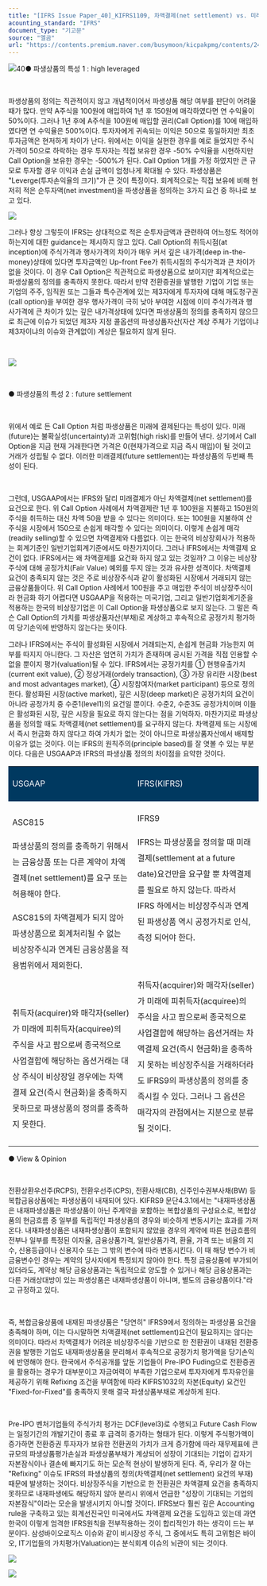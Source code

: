 ```yaml
---
title: "[IFRS Issue Paper_40]_KIFRS1109, 차액결제(net settlement) vs. 미래결제(future settlement)"
acounting_standard: "IFRS"
document_type: "기고문"
source: "엘곰"
url: "https://contents.premium.naver.com/busymoon/kicpakpmg/contents/240302220748087nm"
---
```

![](https://n2.news.naver.com/l.gif?type=content)40● 파생상품의 특성 1 : high leveraged

​

파생상품의 정의는 직관적이지 않고 개념적이어서 파생상품 해당 여부를 판단이 어려울 때가 많다. 만약 A주식을 100원에 매입하여 1년 후 150원에 매각하였다면 연 수익율이 50%이다. 그러나 1년 후에 A주식을 100원에 매입할 권리(Call Option)를 10에 매입하였다면 연 수익율은 500%이다. 투자자에게 귀속되는 이익은 50으로 동일하지만 최초 투자금액은 현저하게 차이가 난다. 위에서는 이익을 실현한 경우를 예로 들었지만 주식가격이 50으로 하락하는 경우 투자자는 직접 보유한 경우 -50% 수익율을 시현하지만 Call Option을 보유한 경우는 -500%가 된다. Call Option 1개를 가정 하였지만 큰 규모로 투자할 경우 이익과 손실 금액이 엄청나게 확대될 수 있다. 파생상품은 "Leverge(투자손익율의 크기)"가 큰 것이 특징이다. 회계적으로는 직접 보유에 비해 현저히 적은 순투자액(net investment)을 파생상품을 정의하는 3가지 요건 중 하나로 보고 있다.

![](https://dthumb-phinf.pstatic.net/dthumb?src=%22https://postfiles.pstatic.net/MjAyNDAxMjdfMTky/MDAxNzA2MzIzMzYzNTk3.zBpHPVKoy-OVNa-d4-_IE1aIcWA73A8rDS3zIGxuzhIg.drI9PM_8X4zDRiXtshcCDqjtMPyBMTvPWlTSMMYFxk8g.PNG.busymoon/image.png?type=w773%22&service=scs&type=w800)

그러나 항상 그렇듯이 IFRS는 상대적으로 적은 순투자금액과 관련하여 어느정도 적어야 하는지에 대한 guidance는 제시하지 않고 있다. Call Option의 취득시점(at inception)에 주식가격과 행사가격의 차이가 매우 커서 깊은 내가격(deep in-the-money)상태에 있다면 투자금액인 Up-front Fee가 취득시점의 주식가격과 큰 차이가 없을 것이다. 이 경우 Call Option은 직관적으로 파생상품으로 보이지만 회계적으로는 파생상품의 정의를 충족하지 못한다. 따라서 만약 전환증권을 발행한 기업이 기업 또는 기업의 주주, 임직원 또는 그들과 특수관계에 있는 제3자에게 투자자에 대해 매도청구권(call option)을 부여한 경우 행사가격이 극히 낮아 부여한 시점에 이미 주식가격과 행사가격에 큰 차이가 있는 깊은 내가격상태에 있다면 파생상품의 정의를 충족하지 않으므로 최근에 이슈가 되었던 제3자 지정 콜옵션의 파생상품자산(자산 계상 주체가 기업이냐 제3자이냐의 이슈와 관계없이) 계상은 필요하지 않게 된다.

​

![](https://dthumb-phinf.pstatic.net/dthumb?src=%22https://postfiles.pstatic.net/MjAyNDAxMjdfNCAg/MDAxNzA2MzQyOTU1NjIx.wpcqKPmCun6RRxxVY-keFe4zThEPsAhLqWO8QcqX5uYg.6gXlePIlZhcv8BLf6BuHbp9Tzkc7JC5fSnUkGuKei-sg.PNG.busymoon/image.png?type=w773%22&service=scs&type=w800)

​

● 파생상품의 특성 2 : future settlement​

​

위에서 예로 든 Call Option 처럼 파생상품은 미래에 결제된다는 특성이 있다. 미래(future)는 불확실성(uncertainty)과 고위험(high risk)를 만들어 낸다. 상기에서 Call Option을 지금 현재 거래한다면 가격은 0(현재가격으로 지금 즉시 매입)이 될 것이고 거래가 성립될 수 없다. 이러한 미래결제(future settlement)는 파생상품의 두번째 특성이 된다.

​

그런데, USGAAP에서는 IFRS와 달리 미래결제가 아닌 차액결제(net settlement)를 요건으로 한다. 위 Call Option 사례에서 차액결제란 1년 후 100원을 지불하고 150원의 주식을 취득하는 대신 차액 50을 받을 수 있다는 의미이다. 또는 100원을 지불하여 산 주식을 시장에서 150으로 손쉽게 매각할 수 있다는 의미이다. 이렇게 손쉽게 매각(readily selling)할 수 있으면 차액결제와 다름없다. 이는 한국의 비상장회사가 적용하는 회계기준인 일반기업회계기준에서도 마찬가지이다. 그러나 IFRS에서는 차액결제 요건이 없다. IFRS에서는 왜 차액결제를 요건화 하지 않고 있는 것일까? 그 이유는 비상장주식에 대해 공정가치(Fair Value) 예외를 두지 않는 것과 유사한 성격이다. 차액결제 요건이 충족되지 않는 것은 주로 비상장주식과 같이 활성화된 시장에서 거래되지 않는 금융상품들이다. 위 Call Option 사례에서 100원을 주고 매입한 주식이 비상장주식이라 현금화 하기 어렵다면 USGAAP을 적용하는 미국기업, 그리고 일반기업회계기준을 적용하는 한국의 비상장기업은 이 Call Option을 파생상품으로 보지 않는다. 그 말은 즉슨 Call Option의 가치를 파생상품자산(부채)로 계상하고 후속적으로 공정가치 평가하여 당기손익에 반영하지 않는다는 뜻이다.

그러나 IFRS에서는 주식이 활성화된 시장에서 거래되는지, 손쉽게 현금화 가능한지 여부를 따지지 아니한다. 그 자산은 엄연히 가치가 존재하며 공시된 가격을 직접 인용할 수 없을 뿐이지 평가(valuation)될 수 있다. IFRS에서는 공정가치를 ① 현행유출가치(current exit value), ② 정상거래(ordely transaction), ③ 가장 유리한 시장(best and most advantages market), ④ 시장참여자(market participant) 등으로 정의한다. 활성화된 시장(active market), 깊은 시장(deep market)은 공정가치의 요건이 아니라 공정가치 중 수준1(level1)의 요건일 뿐이다. 수준2, 수준3도 공정가치이며 이들은 활성화된 시장, 깊은 시장을 필요로 하지 않는다는 점을 기억하자. 마찬가지로 파생상품을 정의할 때도 차액결제(net settlement)를 요구하지 않는다. 차액결제 또는 시장에서 즉시 현금화 하지 않다고 하여 가치가 없는 것이 아니므로 파생상품자산에서 배제할 이유가 없는 것이다. 이는 IFRS의 원칙주의(principle based)를 잘 엿볼 수 있는 부분이다. 다음은 USGAAP과 IFRS의 파생상품 정의의 차이점을 요약한 것이다.

<table style=""><tbody><tr><td colspan="2" rowspan="1" style="width: 50.0%; height: 43.0px;  background-color: #003960;"><div><p style="line-height:2.0;"><span style="color:#ffffff;">USGAAP</span></p></div></td><td colspan="2" rowspan="1" style="width: 50.0%; height: 43.0px;  background-color: #003960;"><div><p style="line-height:2.0;"><span style="color:#ffffff;">IFRS(KIFRS)</span></p></div></td></tr><tr><td colspan="2" rowspan="1" style="width: 50.0%; height: 43.0px;  "><div><p style="line-height:2.0;"><span style="">ASC815</span></p></div><div><p style="line-height:2.0;"><span style="">파생상품의 정의를 충족하기 위해서는 금융상품 또는 다른 계약이 차액결제(net settlement)를 요구 또는 허용해야 한다.</span></p></div><div><p style="line-height:2.0;"><span style="">ASC815의 차액결제가 되지 않아 파생상품으로 회계처리될 수 없는 비상장주식과 연계된 금융상품을 적용범위에서 제외한다.</span></p></div><div><p style="line-height:2.0;"><span style="">​</span></p></div><div><p style="line-height:2.0;"><span style="">취득자(acquirer)와 매각자(seller)가 미래에 피취득자(acquiree)의 주식을 사고 팜으로써 종국적으로 사업결합에 해당하는 옵션거래는 대상 주식이 비상장일 경우에는 차액결제 요건(즉시 현금화)을 충족하지 못하므로 파생상품의 정의를 충족하지 못한다.</span></p></div></td><td colspan="2" rowspan="1" style="width: 50.0%; height: 43.0px;  "><div><p style="line-height:2.0;"><span style="">IFRS9</span></p></div><div><p style="line-height:2.0;"><span style="">IFRS는 파생상품을 정의할 때 미래결제(settlement at a future date)요건만을 요구할 뿐 차액결제를 필요로 하지 않는다. 따라서 IFRS 하에서는 비상장주식과 연계된 파생상품 역시 공정가치로 인식, 측정 되어야 한다.</span></p></div><div><p style="line-height:2.0;"><span style="">​</span></p></div><div><p style="line-height:2.0;"><span style="">취득자(acquirer)와 매각자(seller)가 미래에 피취득자(acquiree)의 주식을 사고 팜으로써 종국적으로 사업결합에 해당하는 옵션거래는 차액결제 요건(즉시 현금화)을 충족하지 못하는 비상장주식을 거래하더라도 IFRS9의 파생상품의 정의를 충족시킬 수 있다. 그러나 그 옵션은 매각자의 관점에서는 지분으로 분류될 것이다.</span></p></div></td></tr></tbody></table>

● View & Opinion​

​

전환상환우선주(RCPS), 전환우선주(CPS), 전환사채(CB), 신주인수권부사채(BW) 등 복합금융상품에는 파생상품이 내재되어 있다. KIFRS9 문단4.3.1에서는 "내재파생상품은 내재파생상품은 파생상품이 아닌 주계약을 포함하는 복합상품의 구성요소로, 복합상품의 현금흐름 중 일부를 독립적인 파생상품의 경우와 비슷하게 변동시키는 효과를 가져온다. 내재파생상품은 내재파생상품이 포함되지 않았을 경우의 계약에 따른 현금흐름의 전부나 일부를 특정된 이자율, 금융상품가격, 일반상품가격, 환율, 가격 또는 비율의 지수, 신용등급이나 신용지수 또는 그 밖의 변수에 따라 변동시킨다. 이 때 해당 변수가 비금융변수인 경우는 계약의 당사자에게 특정되지 않아야 한다. 특정 금융상품에 부가되어 있더라도, 계약상 해당 금융상품과는 독립적으로 양도할 수 있거나 해당 금융상품과는 다른 거래상대방이 있는 파생상품은 내재파생상품이 아니며, 별도의 금융상품이다."라고 규정하고 있다.

​

즉, 복합금융상품에 내재된 파생상품은 "당연히" IFRS9에서 정의하는 파생상품 요건을 충족해야 하며, 이는 다시말하면 차액결제(net settlement)요건이 필요하지는 않다는 의미이다. 따라서 차액결제가 어려운 비상장주식을 기반으로 한 전환권이 내재된 전환증권을 발행한 기업도 내재파생상품을 분리해서 후속적으로 공정가치 평가액을 당기손익에 반영해야 한다. 한국에서 주식공개를 앞둔 기업들이 Pre-IPO Fuding으로 전환증권을 활용하는 경우가 대부분이고 자금여력이 부족한 기업으로써 투자자에게 투자유인을 제공하기 위해 Refixing 조건을 부여함에 따라 KIFRS1032의 자본(Equity) 요건인 "Fixed-for-Fixed"를 충족하지 못해 결국 파생상품부채로 계상하게 된다.

​

Pre-IPO 벤처기업들의 주식가치 평가는 DCF(level3)로 수행되고 Future Cash Flow는 일정기간의 개발기간이 종료 후 급격히 증가하는 형태가 된다. 이렇게 주식평가액이 증가하면 전환증권 투자자가 보유한 전환권의 가치가 크게 증가함에 따라 재무제표에 큰 규모의 파생상품평가손실과 파생상품부채가 계상되어 성장이 기대되는 기업이 갑자기 자본잠식이나 결손에 빠지기도 하는 모순적 현상이 발생하게 된다. 즉, 우리가 잘 아는 "Refixing" 이슈도 IFRS의 파생상품의 정의(차액결제(net settlement) 요건의 부재) 때문에 발생하는 것이다. 비상장주식을 기반으로 한 전환권은 차액결제 요건을 충족하지 못하므로 내재파생에도 해당하지 않아 분리시 위에서 언급한 "성장이 기대되는 기업의 자본잠식"이라는 모순을 발생시키지 아니할 것이다. IFRS보다 훨씬 깊은 Accounting rule을 구축하고 있는 회계선진국인 미국에서도 차액결제 요건을 도입하고 있는데 과연 한국이 이렇게 엄격한 IFRS원칙을 전부적용하는 것이 합리적인가 하는 생각이 드는 부분이다. 삼성바이오로직스 이슈와 같이 비시장성 주식, 그 중에서도 특히 고위험은 바이오, IT기업들의 가치평가(Valuation)는 분식회계 이슈의 뇌관이 되는 것이다.

![](https://dthumb-phinf.pstatic.net/dthumb?src=%22https://postfiles.pstatic.net/MjAyNDAxMjdfNjMg/MDAxNzA2MzQxMDg5MDE2.VhOEqo9H1IibFHF1vJgAZNbO0uYvxN_lcn4_t-4U0Psg.nRRlXDiYoUqim-CB6JwzyWZKpCUlVqbXIOLGARkysFMg.PNG.busymoon/image.png?type=w773%22&service=scs&type=w800)

[![](https://dthumb-phinf.pstatic.net/dthumb?src=%22https://storep-phinf.pstatic.net/cafe_004/original_28.png?type=p100_100%22&service=scs&type=w800)](https://contents.premium.naver.com/busymoon/kicpakpmg/contents/#)

​